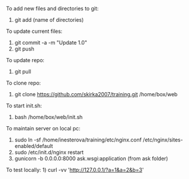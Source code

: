 To add new files and directories to git:
1) git add (name of directories)

To update current files:
1) git commit -a -m "Update 1.0"
2) git push

To update repo:
1) git pull

To clone repo:
1) git clone https://github.com/skirka2007/training.git /home/box/web

To start init.sh:
1) bash /home/box/web/init.sh

To maintain server on local pc:
1) sudo ln -sf /home/inesterova/training/etc/nginx.conf /etc/nginx/sites-enabled/default
2) sudo /etc/init.d/nginx restart
3) gunicorn -b 0.0.0.0:8000 ask.wsgi:application (from ask folder)

To test locally:
﻿1) curl -vv 'http://127.0.0.1/?a=1&a=2&b=3'


